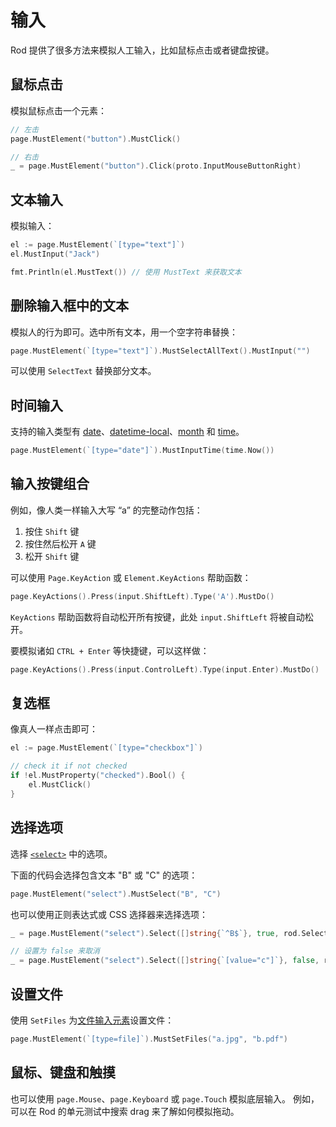 # 输入

Rod 提供了很多方法来模拟人工输入，比如鼠标点击或者键盘按键。

## 鼠标点击

模拟鼠标点击一个元素：

```go
// 左击
page.MustElement("button").MustClick()

// 右击
_ = page.MustElement("button").Click(proto.InputMouseButtonRight)
```

## 文本输入

模拟输入：

```go
el := page.MustElement(`[type="text"]`)
el.MustInput("Jack")

fmt.Println(el.MustText()) // 使用 MustText 来获取文本
```

## 删除输入框中的文本

模拟人的行为即可。选中所有文本，用一个空字符串替换：

```go
page.MustElement(`[type="text"]`).MustSelectAllText().MustInput("")
```

可以使用 `SelectText` 替换部分文本。

## 时间输入

支持的输入类型有 [date](https://developer.mozilla.org/en-US/docs/Web/HTML/Element/input/date)、[datetime-local](https://developer.mozilla.org/en-US/docs/Web/HTML/Element/input/datetime-local)、[month](https://developer.mozilla.org/en-US/docs/Web/HTML/Element/input/month) 和 [time](https://developer.mozilla.org/en-US/docs/Web/HTML/Element/input/time)。

```go
page.MustElement(`[type="date"]`).MustInputTime(time.Now())
```

## 输入按键组合

例如，像人类一样输入大写 “a” 的完整动作包括：

1. 按住 `Shift` 键
1. 按住然后松开 `A` 键
1. 松开 `Shift` 键

可以使用 `Page.KeyAction` 或 `Element.KeyActions` 帮助函数：

```go
page.KeyActions().Press(input.ShiftLeft).Type('A').MustDo()
```

`KeyActions` 帮助函数将自动松开所有按键，此处 `input.ShiftLeft` 将被自动松开。

要模拟诸如 `CTRL + Enter` 等快捷键，可以这样做：

```go
page.KeyActions().Press(input.ControlLeft).Type(input.Enter).MustDo()
```

## 复选框

像真人一样点击即可：

```go
el := page.MustElement(`[type="checkbox"]`)

// check it if not checked
if !el.MustProperty("checked").Bool() {
    el.MustClick()
}
```

## 选择选项

选择 [`<select>`](https://developer.mozilla.org/en-US/docs/Web/HTML/Element/select) 中的选项。

下面的代码会选择包含文本 "B" 或 "C" 的选项：

```go
page.MustElement("select").MustSelect("B", "C")
```

也可以使用正则表达式或 CSS 选择器来选择选项：

```go
_ = page.MustElement("select").Select([]string{`^B$`}, true, rod.SelectorTypeRegex)

// 设置为 false 来取消
_ = page.MustElement("select").Select([]string{`[value="c"]`}, false, rod.SelectorTypeCSSSector)
```

## 设置文件

使用 `SetFiles` 为[文件输入元素](https://developer.mozilla.org/en-US/docs/Web/HTML/Element/input/file)设置文件：

```go
page.MustElement(`[type=file]`).MustSetFiles("a.jpg", "b.pdf")
```

## 鼠标、键盘和触摸

也可以使用 `page.Mouse`、`page.Keyboard` 或 `page.Touch` 模拟底层输入。 例如，可以在 Rod 的单元测试中搜索 drag 来了解如何模拟拖动。
